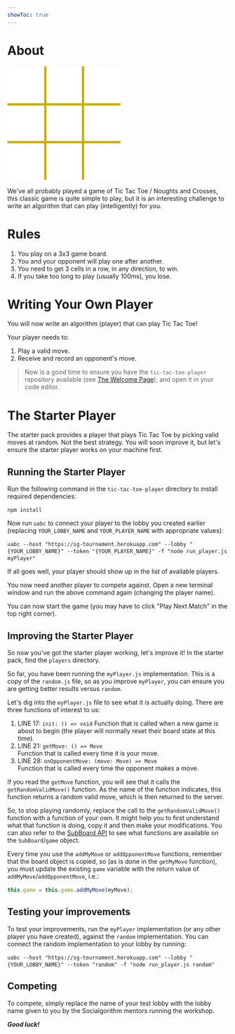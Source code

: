 ```yaml
---
showToc: true
---
```


# About

![Tic Tac Toe Animation](./tic-tac-toe.gif)

We've all probably played a game of Tic Tac Toe / Noughts and Crosses, this classic game is quite simple to play, but it is an interesting challenge to write an algorithm that can play (intelligently) for you.

# Rules

1. You play on a 3x3 game board.
1. You and your opponent will play one after another.
1. You need to get 3 cells in a row, in any direction, to win.
1. If you take too long to play (usually 100ms), you lose.

# Writing Your Own Player

You will now write an algorithm (player) that can play Tic Tac Toe!

Your player needs to:

1. Play a valid move.
1. Receive and record an opponent's move.

> Now is a good time to ensure you have the `tic-tac-toe-player` repository available (see [The Welcome Page](../participate.md)), and open it in your code editor.

# The Starter Player

The starter pack provides a player that plays Tic Tac Toe by picking valid moves at random. Not the best strategy. You will soon improve it, but let's ensure the starter player works on your machine first.

## Running the Starter Player

Run the following command in the `tic-tac-toe-player` directory to install required dependencies:

```
npm install
```

Now run `uabc` to connect your player to the lobby you created earlier (replacing `YOUR_LOBBY_NAME` and `YOUR_PLAYER_NAME` with appropriate values):

```
uabc --host "https://sg-tournament.herokuapp.com" --lobby "{YOUR_LOBBY_NAME}" --token "{YOUR_PLAYER_NAME}" -f "node run_player.js myPlayer"
```

If all goes well, your player should show up in the list of available players. 

You now need another player to compete against. Open a new terminal window and run the above command again (changing the player name). 

You can now start the game (you may have to click "Play Next Match" in the top right corner).

## Improving the Starter Player

So now you've got the starter player working, let's improve it! In the starter pack, find the `players` directory. 

So far, you have been running the `myPlayer.js` implementation. This is a copy of the `random.js` file, so as you improve `myPlayer`, you can ensure you are getting better results versus `random`.

Let's dig into the `myPlayer.js` file to see what it is actually doing. There are three functions of interest to us:

1. LINE 17: `init: () => void`
Function that is called when a new game is about to begin (the player will normally reset their board state at this time).
1. LINE 21: `getMove: () => Move`  
Function that is called every time it is your move.
1. LINE 28: `onOpponentMove: (move: Move) => Move`  
Function that is called every time the opponent makes a move.

If you read the `getMove` function, you will see that it calls the `getRandomValidMove()` function. As the name of the function indicates, this function returns a random valid move, which is then returned to the server.

So, to stop playing randomly, replace the call to the `getRandomValidMove()` function with a function of your own. It might help you to first understand what that function is doing, copy it and then make your modifications. You can also refer to the [SubBoard API](https://socialgorithm.org/ultimate-ttt-js/classes/_subboard_.subboard.html) to see what functions are available on the `SubBoard`/`game` object.

Every time you use the `addMyMove` or `addOpponentMove` functions, remember that the board object is copied, so (as is done in the `getMyMove` function), you must update the existing `game` variable with the return value of `addMyMove`/`addOpponentMove`, i.e.:

```js
this.game = this.game.addMyMove(myMove);
```

## Testing your improvements

To test your improvements, run the `myPlayer` implementation (or any other player you have created), against the `random` implementation. You can connect the random implementation to your lobby by running:

```
uabc --host "https://sg-tournament.herokuapp.com" --lobby "{YOUR_LOBBY_NAME}" --token "random" -f "node run_player.js random"
```

## Competing

To compete, simply replace the name of your test lobby with the lobby name given to you by the Socialgorithm mentors running the workshop.

***Good luck!***